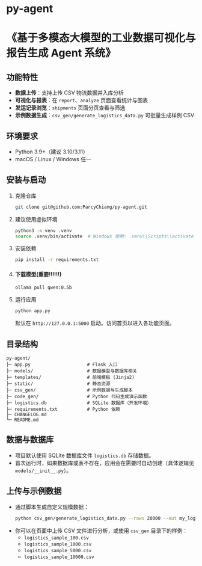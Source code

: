 # py-agent
# 《基于多模态大模型的工业数据可视化与报告生成 Agent 系统》

## 功能特性
- **数据上传**：支持上传 CSV 物流数据并入库分析
- **可视化与报表**：在 `report`、`analyze` 页面查看统计与图表
- **发运记录浏览**：`shipments` 页面分页查看与筛选
- **示例数据生成**：`csv_gen/generate_logistics_data.py` 可批量生成样例 CSV

## 环境要求
- Python 3.9+（建议 3.10/3.11）
- macOS / Linux / Windows 任一

## 安装与启动
1. 克隆仓库
   ```bash
   git clone git@github.com:ParcyChiang/py-agent.git
   ```
2. 建议使用虚拟环境
   ```bash
   python3 -m venv .venv
   source .venv/bin/activate  # Windows 使用: .venv\\Scripts\\activate
   ```
3. 安装依赖
   ```bash
   pip install -r requirements.txt
   ```
4. #### 下载模型(重要!!!!!!)
    ```bash
   ollama pull qwen:0.5b
   ```
5. 运行应用
   ```bash
   python app.py
   ```
   默认在 `http://127.0.0.1:5000` 启动。访问首页以进入各功能页面。

## 目录结构
```text
py-agent/
├─ app.py                     # Flask 入口
├─ models/                    # 数据模型与数据库相关
├─ templates/                 # 前端模板 (Jinja2)
├─ static/                    # 静态资源
├─ csv_gen/                   # 示例数据与生成脚本
├─ code_gen/                  # Python 代码生成演示函数
├─ logistics.db               # SQLite 数据库（开发环境）
├─ requirements.txt           # Python 依赖
├─ CHANGELOG.md
└─ README.md
```

## 数据与数据库
- 项目默认使用 SQLite 数据库文件 `logistics.db` 存储数据。
- 首次运行时，如果数据库或表不存在，应用会在需要时自动创建（具体逻辑见 `models/__init__.py`）。

## 上传与示例数据
- 通过脚本生成自定义规模数据：
  ```bash
  python csv_gen/generate_logistics_data.py --rows 20000 --out my_logistics.csv
  ```
- 你可以在页面中上传 CSV 文件进行分析，或使用 `csv_gen` 目录下的样例：
  - `logistics_sample_100.csv`
  - `logistics_sample_1000.csv`
  - `logistics_sample_5000.csv`
  - `logistics_sample_10000.csv`


